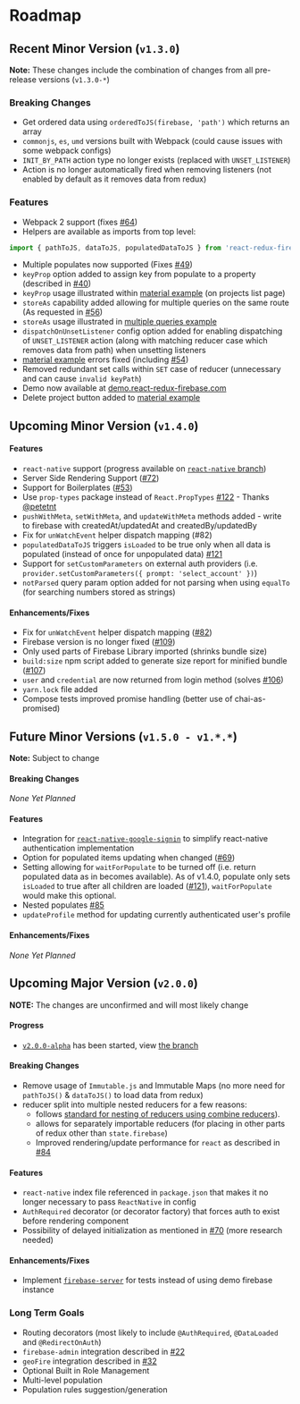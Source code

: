# Roadmap

## Recent Minor Version (`v1.3.0`)

**Note:** These changes include the combination of changes from all pre-release versions (`v1.3.0-*`)

### Breaking Changes
* Get ordered data using `orderedToJS(firebase, 'path')` which returns an array
* `commonjs`, `es`, `umd` versions built with Webpack (could cause issues with some webpack configs)
* `INIT_BY_PATH` action type no longer exists (replaced with `UNSET_LISTENER`)
* Action is no longer automatically fired when removing listeners (not enabled by default as it removes data from redux)

### Features
* Webpack 2 support (fixes [#64](https://github.com/prescottprue/react-redux-firebase/issues/64))
* Helpers are available as imports from top level:
```js
import { pathToJS, dataToJS, populatedDataToJS } from 'react-redux-firebase'
```
* Multiple populates now supported (Fixes [#49](https://github.com/prescottprue/react-redux-firebase/issues/49))
* `keyProp` option added to assign key from populate to a property (described in [#40](https://github.com/prescottprue/react-redux-firebase/issues/40))
* `keyProp` usage illustrated within [material example](https://github.com/prescottprue/react-redux-firebase/tree/master/examples/complete/material) (on projects list page)
* `storeAs` capability added allowing for multiple queries on the same route (As requested in [#56](https://github.com/prescottprue/react-redux-firebase/issues/56))
* `storeAs` usage illustrated in [multiple queries example](https://github.com/prescottprue/react-redux-firebase/tree/v1.3.0-rc.1/examples/snippets/multipleQueries)
* `dispatchOnUnsetListener` config option added for enabling dispatching of `UNSET_LISTENER` action (along with matching reducer case which removes data from path) when unsetting listeners
* [material example](https://github.com/prescottprue/react-redux-firebase/tree/master/examples/complete/material) errors fixed (including [#54](https://github.com/prescottprue/react-redux-firebase/issues/54))
* Removed redundant set calls within `SET` case of reducer (unnecessary and can cause `invalid keyPath`)
* Demo now available at [demo.react-redux-firebase.com](https://demo.react-redux-firebase.com)
* Delete project button added to [material example](https://github.com/prescottprue/react-redux-firebase/tree/master/examples/complete/material)

## Upcoming Minor Version (`v1.4.0`)

#### Features
* `react-native` support (progress available on [`react-native` branch](https://github.com/prescottprue/react-redux-firebase/tree/react-native))
* Server Side Rendering Support ([#72](https://github.com/prescottprue/react-redux-firebase/issues/72))
* Support for Boilerplates ([#53](https://github.com/prescottprue/react-redux-firebase/issues/53))
* Use `prop-types` package instead of `React.PropTypes` [#122](https://github.com/prescottprue/react-redux-firebase/pull/122) - Thanks [@petetnt](https://github.com/petetnt)
* `pushWithMeta`, `setWithMeta`, and `updateWithMeta` methods added - write to firebase with createdAt/updatedAt and createdBy/updatedBy
* Fix for `unWatchEvent` helper dispatch mapping (#82)
* `populatedDataToJS` triggers `isLoaded` to be true only when all data is populated (instead of once for unpopulated data) [#121](https://github.com/prescottprue/react-redux-firebase/issues/121)
* Support for `setCustomParameters` on external auth providers (i.e. `provider.setCustomParameters({ prompt: 'select_account' })`)
* `notParsed` query param option added for not parsing when using `equalTo` (for searching numbers stored as strings)

#### Enhancements/Fixes
* Fix for `unWatchEvent` helper dispatch mapping ([#82](https://github.com/prescottprue/react-redux-firebase/issues/82))
* Firebase version is no longer fixed ([#109](https://github.com/prescottprue/react-redux-firebase/issues/109))
* Only used parts of Firebase Library imported (shrinks bundle size)
* `build:size` npm script added to generate size report for minified bundle ([#107](https://github.com/prescottprue/react-redux-firebase/issues/107))
* `user` and `credential` are now returned from login method (solves [#106](https://github.com/prescottprue/react-redux-firebase/issues/106))
* `yarn.lock` file added
* Compose tests improved promise handling (better use of chai-as-promised)
<!-- * Fix `profileParamsToPopulate` with `key: true` lists - thanks [@fej-snikduj](https://github.com/fej-snikduj) -->

## Future Minor Versions (`v1.5.0 - v1.*.*`)

**Note:** Subject to change

#### Breaking Changes
 *None Yet Planned*

#### Features
* Integration for [`react-native-google-signin`](https://github.com/devfd/react-native-google-signin) to simplify react-native authentication implementation
* Option for populated items updating when changed ([#69](https://github.com/prescottprue/react-redux-firebase/issues/69))
* Setting allowing for `waitForPopulate` to be turned off (i.e. return populated data as in becomes available). As of v1.4.0, populate only sets `isLoaded` to true after all children are loaded ([#121](https://github.com/prescottprue/react-redux-firebase/issues/121)), `waitForPopulate` would make this optional.
* Nested populates [#85](https://github.com/prescottprue/react-redux-firebase/issues/85)
* `updateProfile` method for updating currently authenticated user's profile

#### Enhancements/Fixes
 *None Yet Planned*

## Upcoming Major Version (`v2.0.0`)

**NOTE:** The changes are unconfirmed and will most likely change

#### Progress
  * [`v2.0.0-alpha`](https://github.com/prescottprue/react-redux-firebase/tree/v2.0.0-alpha) has been started, view [the branch](https://github.com/prescottprue/react-redux-firebase/tree/v2.0.0-alpha)

#### Breaking Changes
* Remove usage of `Immutable.js` and Immutable Maps (no more need for `pathToJS()` & `dataToJS()` to load data from redux)
* reducer split into multiple nested reducers for a few reasons:
  * follows [standard for nesting of reducers using combine reducers](http://redux.js.org/docs/recipes/reducers/UpdatingNormalizedData.html)).
  * allows for separately importable reducers (for placing in other parts of redux other than `state.firebase`)
  * Improved rendering/update performance for `react` as described in [#84](https://github.com/prescottprue/react-redux-firebase/issues/84)

#### Features
* `react-native` index file referenced in `package.json` that makes it no longer necessary to pass `ReactNative` in config
* `AuthRequired` decorator (or decorator factory) that forces auth to exist before rendering component
* Possibility of delayed initialization as mentioned in [#70](https://github.com/prescottprue/react-redux-firebase/issues/70) (more research needed)

#### Enhancements/Fixes
* Implement [`firebase-server`](https://github.com/urish/firebase-server) for tests instead of using demo firebase instance

### Long Term Goals
* Routing decorators (most likely to include `@AuthRequired`, `@DataLoaded` and `@RedirectOnAuth`)
* `firebase-admin` integration described in [#22](https://github.com/prescottprue/react-redux-firebase/issues/22)
* `geoFire` integration described in [#32](https://github.com/prescottprue/react-redux-firebase/issues/32)
* Optional Built in Role Management
* Multi-level population
* Population rules suggestion/generation
